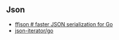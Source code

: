 ## Json
- [ffjson # faster JSON serialization for Go](https://github.com/pquerna/ffjson)
- [json-iterator/go](https://github.com/json-iterator/go)